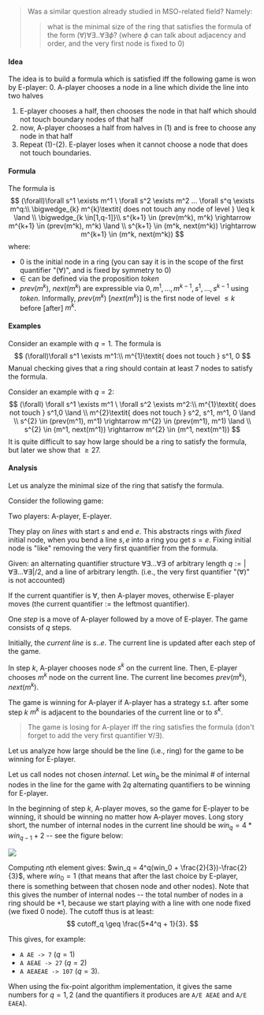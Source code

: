 > Was a similar question already studied in MSO-related field? Namely: 
  >> what is the minimal size of the ring that satisfies the formula of the form $(\forall) \forall \exists .. \forall \exists \phi$? 
  >> (where $\phi$ can talk about adjacency and order, and the very first node is fixed to $0$) 

#### Idea
The idea is to build a formula which is satisfied iff the following game is won by E-player:
0. A-player chooses a node in a line which divide the line into two halves
1. E-player chooses a half, then chooses the node in that half which should not touch boundary nodes of that half
2. now, A-player chooses a half from halves in (1) and is free to choose any node in that half
3. Repeat (1)-(2).
E-player loses when it cannot choose a node that does not touch boundaries.


#### Formula
The formula is
$$
(\forall)\forall s^1 \exists m^1 \ \forall s^2 \exists m^2 ... \forall s^q \exists m^q:\\
\bigwedge_{k} m^{k}\textit{ does not touch any node of level } \leq k \land \\
\bigwedge_{k \in[1,q-1]}\\
s^{k+1} \in (prev(m^k), m^k) \rightarrow m^{k+1} \in (prev(m^k), m^k) \land \\
s^{k+1} \in (m^k, next(m^k)) \rightarrow m^{k+1} \in (m^k, next(m^k))
$$
where:
- $0$ is the initial node in a ring (you can say it is in the scope of the first quantifier "$(\forall)$", and is fixed by symmetry to $0$)
- $\in$ can be defined via the proposition $token$
- $prev(m^k)$, $next(m^k)$ are expressible via $0,m^1,...,m^{k-1},s^1,...,s^{k-1}$ using $token$. Informally, $prev(m^k)$ \[$next(m^k)$\] is the first node of level $\leq k$ before \[after\] $m^k$.

#### Examples
Consider an example with $q=1$. The formula is 
$$
(\forall)\forall s^1 \exists m^1:\\
m^{1}\textit{ does not touch } s^1, 0
$$
Manual checking gives that a ring should contain at least $7$ nodes to satisfy the formula.

Consider an example with $q=2$:
$$
(\forall) \forall s^1 \exists m^1 \ \forall s^2 \exists m^2:\\
m^{1}\textit{ does not touch } s^1,0 \land \\
m^{2}\textit{ does not touch } s^2, s^1, m^1, 0 \land \\
s^{2} \in (prev(m^1), m^1) \rightarrow m^{2} \in (prev(m^1), m^1) \land \\
s^{2} \in (m^1, next(m^1)) \rightarrow m^{2} \in (m^1, next(m^1))
$$
It is quite difficult to say how large should be a ring to satisfy the formula, but later we show that $\geq 27$.

#### Analysis
Let us analyze the minimal size of the ring that satisfy the formula. 

Consider the following game:

Two players: A-player, E-player.

They play on _lines_ with start $s$ and end $e$. This abstracts rings with _fixed_ initial node, when you bend a line $s,e$ into a ring you get $s=e$. Fixing initial node is "like" removing the very first quantifier from the formula.

Given: an alternating quantifier structure $\forall\exists...\forall\exists$ of arbitrary length $q:=|\forall\exists...\forall\exists|/2$, and a line of arbitrary length. (i.e., the very first quantifier "$(\forall)$" is not accounted)

If the current quantifier is $\forall$, then A-player moves, otherwise E-player moves (the current quantifier := the leftmost quantifier).

One _step_ is a move of A-player followed by a move of E-player. The game consists of $q$ steps.

Initially, the _current line_ is $s..e$. The current line is updated after each step of the game.

In step $k$, A-player chooses node $s^k$ on the current line. Then, E-player chooses $m^k$ node on the current line. The current line becomes $prev(m^k), next(m^k)$.

The game is winning for A-player if A-player has a strategy s.t. after some step $k$ $m^k$ is adjacent to the boundaries of the current line or to $s^k$.

> The game is losing for A-player iff the ring satisfies the formula (don't forget to add the very first quantifier $\forall/\exists$).

Let us analyze how large should be the line (i.e., ring) for the game to be winning for E-player.

Let us call nodes not chosen _internal_. Let $win_{q}$ be the minimal # of internal nodes in the line for the game with $2q$ alternating quantifiers to be winning for E-player.

In the beginning of step $k$, A-player moves, so the game for E-player to be winning, it should be winning no matter how A-player moves. Long story short, the number of internal nodes in the current line should be $win_{q} = 4*win_{q-1} +2$ -- see the figure below:

<img src="https://www.dropbox.com/s/fhvozfk68tezb8q/computing-minsize-illustration.jpg?raw=1"/>

Computing $n$th element gives: $win_q = 4^q(win_0 + \frac{2}{3})-\frac{2}{3}$, where $win_0 = 1$ (that means that after the last choice by E-player, there is something between that chosen node and other nodes). Note that this gives the number of internal nodes -- the total number of nodes in a ring should be $+1$, because we start playing with a line with one node fixed (we fixed 0 node). The cutoff thus is at least:
$$
cutoff_q \geq \frac{5*4^q + 1}{3}.
$$

This gives, for example:
  - `A AE -> 7` ($q=1$)
  - `A AEAE -> 27` ($q=2$)
  - `A AEAEAE -> 107` ($q=3$).

When using the fix-point algorithm implementation, it gives the same numbers for $q=1,2$ (and the quantifiers it produces are `A/E AEAE` and `A/E EAEA`).